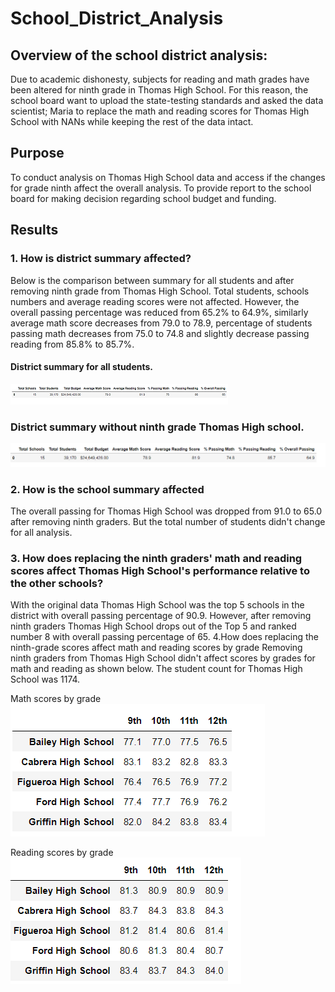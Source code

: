 # School_District_Analysis

## Overview of the school district analysis: 
Due to academic dishonesty, subjects for reading and math grades have been altered for ninth grade in Thomas High School. 
For this reason, the school board want to upload the state-testing standards and asked the data scientist; Maria to replace 
the math and reading scores for Thomas High School with NANs while keeping the rest of the data intact.

## Purpose
To conduct analysis on Thomas High School data and access if the changes for grade ninth affect the overall analysis. 
To provide report to the school board for making decision regarding school budget and funding. 

## Results 

### 1. How is district summary affected?

Below is the comparison between summary for all students and after removing ninth grade from Thomas High School. 
Total students, schools numbers and average reading scores were not affected. However, the overall passing percentage 
was reduced from 65.2% to 64.9%, similarly average math score decreases from 79.0 to 78.9, percentage of students passing 
math decreases from 75.0 to 74.8 and slightly decrease passing reading from 85.8% to 85.7%. 

#### District summary for all students.
![](All_students.png)

### District summary without ninth grade Thomas High school. 

![](tenth_Thomas.png)

### 2. How is the school summary affected 

The overall passing for Thomas High School was dropped from 91.0 to 65.0 after removing ninth graders. But the total number of students didn't change for all analysis. 
### 3. How does replacing the ninth graders' math and reading scores affect Thomas High School's   performance relative to the other schools?
With the original data Thomas High School was the top 5 schools in the district with overall passing percentage of 90.9. However, after removing ninth graders Thomas High School drops out of the Top 5 and ranked number 8 with overall passing percentage of 65. 
4.How does replacing the ninth-grade scores affect math and reading scores by grade
Removing ninth graders from Thomas High School didn't affect scores by grades for math and reading as shown below. The student count for Thomas High School was 1174.

Math scores by grade   
![Map](Math.png)                                                             
                         
 Reading scores by grade
![Map](Reading.png)  